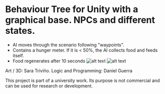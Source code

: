 # Behaviour Tree for Unity with a graphical base. NPCs and different states.

 - AI moves through the scenario following "waypoints".
 - Contains a hunger meter. If it is < 50%, the AI collects food and feeds itself.
 - Food regenerates after 10 seconds
![alt text](https://ibb.co/r73dXV0)
![alt text](https://ibb.co/gmchhM9)
 
 Art / 3D: Sara Triviño.
 Logic and Programming: Daniel Guerra
 
 This project is part of a university work. Its purpose is not commercial and can be used for research or development.


